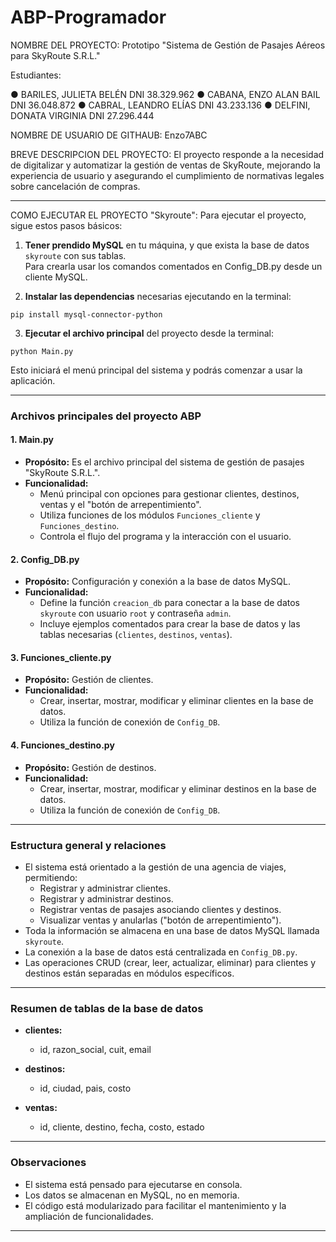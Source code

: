 # ABP-Programador
NOMBRE DEL PROYECTO: Prototipo "Sistema de Gestión de Pasajes Aéreos para SkyRoute S.R.L."

Estudiantes:

● BARILES, JULIETA BELÉN DNI 38.329.962 
● CABANA, ENZO ALAN BAIL DNI 36.048.872 
● CABRAL, LEANDRO ELÍAS DNI 43.233.136 
● DELFINI, DONATA VIRGINIA DNI 27.296.444

NOMBRE DE USUARIO DE GITHAUB: Enzo7ABC

BREVE DESCRIPCION DEL PROYECTO: El proyecto responde a la necesidad de digitalizar y automatizar la gestión de ventas de SkyRoute, 
mejorando la experiencia de usuario y asegurando el cumplimiento de normativas legales sobre cancelación de compras.

-----------------------------------------------------------------------------------------------------------------
COMO EJECUTAR EL PROYECTO "Skyroute":
Para ejecutar el proyecto, sigue estos pasos básicos:

1. **Tener prendido MySQL** en tu máquina, y que exista la base de datos `skyroute` con sus tablas.  
   Para crearla usar los comandos comentados en Config_DB.py desde un cliente MySQL.

2. **Instalar las dependencias** necesarias ejecutando en la terminal:
```
pip install mysql-connector-python
```

3. **Ejecutar el archivo principal** del proyecto desde la terminal:
```
python Main.py
```

Esto iniciará el menú principal del sistema y podrás comenzar a usar la aplicación.


------------------------------------------------------------------------------------------------------------


### Archivos principales del proyecto ABP

#### 1. Main.py
- **Propósito:** Es el archivo principal del sistema de gestión de pasajes "SkyRoute S.R.L.".
- **Funcionalidad:**  
  - Menú principal con opciones para gestionar clientes, destinos, ventas y el "botón de arrepentimiento".
  - Utiliza funciones de los módulos `Funciones_cliente` y `Funciones_destino`.
  - Controla el flujo del programa y la interacción con el usuario.

#### 2. Config_DB.py
- **Propósito:** Configuración y conexión a la base de datos MySQL.
- **Funcionalidad:**  
  - Define la función `creacion_db` para conectar a la base de datos `skyroute` con usuario `root` y contraseña `admin`.
  - Incluye ejemplos comentados para crear la base de datos y las tablas necesarias (`clientes`, `destinos`, `ventas`).

#### 3. Funciones_cliente.py
- **Propósito:** Gestión de clientes.
- **Funcionalidad:**  
  - Crear, insertar, mostrar, modificar y eliminar clientes en la base de datos.
  - Utiliza la función de conexión de `Config_DB`.

#### 4. Funciones_destino.py
- **Propósito:** Gestión de destinos.
- **Funcionalidad:**  
  - Crear, insertar, mostrar, modificar y eliminar destinos en la base de datos.
  - Utiliza la función de conexión de `Config_DB`.
 
------------------------------------------------------------------------------

### Estructura general y relaciones

- El sistema está orientado a la gestión de una agencia de viajes, permitiendo:
  - Registrar y administrar clientes.
  - Registrar y administrar destinos.
  - Registrar ventas de pasajes asociando clientes y destinos.
  - Visualizar ventas y anularlas ("botón de arrepentimiento").
- Toda la información se almacena en una base de datos MySQL llamada `skyroute`.
- La conexión a la base de datos está centralizada en `Config_DB.py`.
- Las operaciones CRUD (crear, leer, actualizar, eliminar) para clientes y destinos están separadas en módulos específicos.

------------------------------------------------------------------------------
### Resumen de tablas de la base de datos

- **clientes:**  
  - id, razon_social, cuit, email

- **destinos:**  
  - id, ciudad, pais, costo

- **ventas:**  
  - id, cliente, destino, fecha, costo, estado

---

### Observaciones

- El sistema está pensado para ejecutarse en consola.
- Los datos se almacenan en MySQL, no en memoria.
- El código está modularizado para facilitar el mantenimiento y la ampliación de funcionalidades.

------------------------------------------------------------------------------------------------------------------

